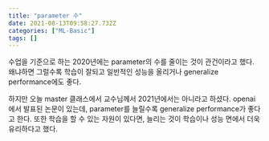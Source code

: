```yaml
---
title: "parameter 수"
date: 2021-08-13T09:58:27.732Z
categories: ["ML-Basic"]
tags: []
---
```

수업을 기준으로 하는 2020년에는 parameter의 수를 줄이는 것이 관건이라고 했다. 왜냐하면 그럴수록 학습이 잘되고 일반적인 성능을 올리거나 generalize performance에도 좋다.

하지만 오늘 master 클래스에서 교수님께서 2021년에서는 아니라고 하셨다.
openai에서 발표된 논문이 있는데, parameter를 늘릴수록 generalize performance가 좋다고 한다. 또한 학습을 할 수 있는 자원이 있다면, 늘리는 것이 학습이나 성능 면에서 더욱 유리하다고 했다.